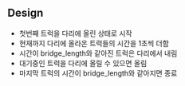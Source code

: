 ## Design

- 첫번째 트럭을 다리에 올린 상태로 시작
- 현재까지 다리에 올라온 트럭들의 시간을 1초씩 더함
- 시간이 bridge_length와 같아진 트럭은 다리에서 내림
- 대기중인 트럭을 다리에 올릴 수 있으면 올림
- 마지막 트럭의 시간이 bridge_length와 같아지면 종료
